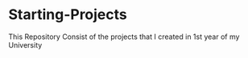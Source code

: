 # Starting-Projects
This Repository Consist of the projects that I created in 1st year of my University
